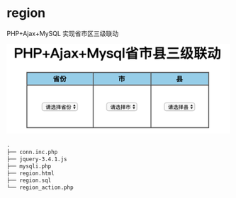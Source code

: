 # region
PHP+Ajax+MySQL 实现省市区三级联动

![](region.png)

```
.
├── conn.inc.php 
├── jquery-3.4.1.js
├── mysqli.php 
├── region.html
├── region.sql
└── region_action.php
```
